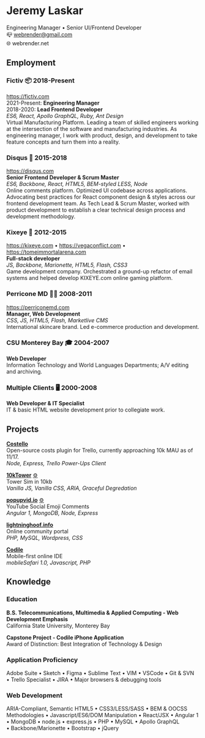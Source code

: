 # Jeremy Laskar

Engineering Manager • Senior UI/Frontend Developer  
📪 webrender@gmail.com  
🌐 webrender.net  

Employment
-----------
### Fictiv 📦 2018-Present  
https://fictiv.com  
2021-Present: __Engineering Manager__  
2018-2020: __Lead Frontend Developer__  
_ES6, React, Apollo GraphQL, Ruby, Ant Design_  
Virtual Manufacturing Platform.  Leading a team of skilled engineers working at the intersection of the software and manufacturing industries. As engineering manager, I work with product, design, and development to take feature concepts and turn them into a reality.

### Disqus 💬 2015-2018  
https://disqus.com  
__Senior Frontend Developer & Scrum Master__  
_ES6, Backbone, React, HTML5, BEM-styled LESS, Node_  
Online comments platform. Optimized UI codebase across applications. Advocating best practices for React component design & styles across our frontend development team.  As Tech Lead & Scrum Master, worked with product development to establish a clear technical design process and development methodology.

### Kixeye 👾 2012-2015  
https://kixeye.com • https://vegaconflict.com • https://tomeimmortalarena.com  
__Full-stack developer__  
_JS, Backbone, Marionette, HTML5, Flash, CSS3_  
Game development company. Orchestrated a ground-up refactor of email systems and helped develop KIXEYE.com online gaming platform.

### Perricone MD 💁‍♀️ 2008-2011  
https://perriconemd.com  
__Manager, Web Development__  
_CSS, JS, HTML5, Flash, Marketlive CMS_  
International skincare brand. Led e-commerce production and development.

### CSU Monterey Bay 🎓 2004-2007  
__Web Developer__  
Information Technology and World Languages Departments; A/V editing and archiving.  

### Multiple Clients 🖥 2000-2008  
__Web Developer & IT Specialist__  
IT & basic HTML website development prior to collegiate work.  

Projects
--------
__[Costello](https://info.trello.com/power-ups/costello)__  
Open-source costs plugin for Trello, currently approaching 10k MAU as of 11/17.  
_Node, Express, Trello Power-Ups Client_  

__[10kTower](https://10ktower.webrender.net)__ [⚙️](https://github.com/webrender/10ktower)  
Tower Sim in 10kb  
_Vanilla JS, Vanilla CSS, ARIA, Graceful Degredation_  

__[popupvid.io](https://popupvid.io)__ [⚙️](https://github.com/webrender/popupvid.io)  
YouTube Social Emoji Comments  
_Angular 1, MongoDB, Node, Express_  

__[lightninghoof.info](https://webrender.github.io/2011/01/01/wow-community-websites-source-code-available-upon.html)__  
Online community portal  
_PHP, MySQL, Wordpress, CSS_  

__[Codile](https://webrender.github.io/2008/07/01/codile-mobile-ide-source-code-available-upon.html)__  
Mobile-first online IDE  
_mobileSafari 1.0, Javascript, PHP_  

Knowledge
---------
### Education  
__B.S. Telecommunications, Multimedia & Applied Computing - Web Development Emphasis__  
California State University, Monterey Bay

__Capstone Project - Codile iPhone Application__  
Award of Distinction: Best Integration of Technology & Design  

### Application Proficiency  
Adobe Suite • Sketch • Figma • Sublime Text • VIM • VSCode • Git & SVN • Trello Specialist • JIRA • Major browsers & debugging tools

### Web Development  
ARIA-Compliant, Semantic HTML5 • CSS3/LESS/SASS • BEM & OOCSS Methodologies • Javascript/ES6/DOM Manipulation • React/JSX • Angular 1 • MongoDB • node.js • express.js • PHP • MySQL • Apollo GraphQL • Backbone/Marionette • Bootstrap • jQuery
